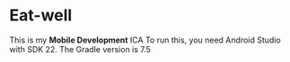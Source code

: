 # Eat-well
This is my **Mobile Development** ICA
To run this, you need Android Studio with SDK 22.
The Gradle version is 7.5

